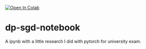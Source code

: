 [![Open In Colab](https://colab.research.google.com/assets/colab-badge.svg)](https://colab.research.google.com/github/alessio-proietti/dp-sgd-notebook/blob/main/test.ipynb)

# dp-sgd-notebook
A ipynb with a little research I did with pytorch for university exam.

